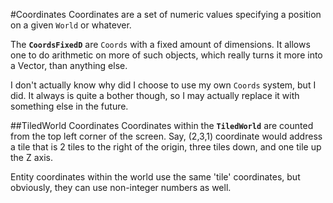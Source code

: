 #Coordinates
Coordinates are a set of numeric values specifying a position on a given `World` or whatever.

The **`CoordsFixedD`** are `Coords` with a fixed amount of dimensions.
It allows one to do arithmetic on more of such objects, which really turns it
more into a Vector, than anything else.

I don't actually know why did I choose to use my own `Coords` system, but I did.
It always is quite a bother though, so I may actually replace it with something
else in the future.

##TiledWorld Coordinates
Coordinates within the **`TiledWorld`** are counted from the top left corner
of the screen. Say, (2,3,1) coordinate would address a tile that is 2 tiles
to the right of the origin, three tiles down, and one tile up the Z axis.

Entity coordinates within the world use the same 'tile' coordinates, but
obviously, they can use non-integer numbers as well.